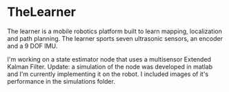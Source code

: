 # TheLearner
The learner is a mobile robotics platform built to learn mapping, localization and path planning. The learner sports seven ultrasonic sensors, an encoder and a 9 DOF IMU.

I'm working on a state estimator node that uses a multisensor Extended Kalman Filter.
Update: a simulation of the node was developed in matlab and I'm currently implementing it on the robot. 
I included images of it's performance in the simulations folder.
